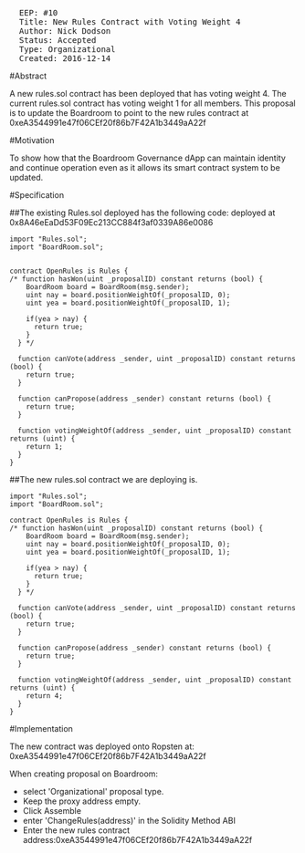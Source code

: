 <pre>
  EEP: #10
  Title: New Rules Contract with Voting Weight 4
  Author: Nick Dodson
  Status: Accepted
  Type: Organizational
  Created: 2016-12-14
</pre>

#Abstract

A new rules.sol contract has been deployed that has voting weight 4.
The current rules.sol contract has voting weight 1 for all members.
This proposal is to update the Boardroom to point to the new rules contract at 0xeA3544991e47f06CEf20f86b7F42A1b3449aA22f

#Motivation

To show how that the Boardroom Governance dApp can maintain identity and continue operation even as it allows its smart contract system to be updated.

#Specification

##The existing Rules.sol deployed has the following code:
deployed at 0x8A46eEaDd53F09Ec213CC884f3af0339A86e0086 
```
import "Rules.sol";
import "BoardRoom.sol";


contract OpenRules is Rules {
/* function hasWon(uint _proposalID) constant returns (bool) {
    BoardRoom board = BoardRoom(msg.sender);
    uint nay = board.positionWeightOf(_proposalID, 0);
    uint yea = board.positionWeightOf(_proposalID, 1);

    if(yea > nay) {
      return true;
    }
  } */

  function canVote(address _sender, uint _proposalID) constant returns (bool) {
    return true;
  }

  function canPropose(address _sender) constant returns (bool) {
    return true;
  }

  function votingWeightOf(address _sender, uint _proposalID) constant returns (uint) {
    return 1;
  }
}
```
##The new rules.sol contract we are deploying is.
```
import "Rules.sol";
import "BoardRoom.sol";

contract OpenRules is Rules {
/* function hasWon(uint _proposalID) constant returns (bool) {
    BoardRoom board = BoardRoom(msg.sender);
    uint nay = board.positionWeightOf(_proposalID, 0);
    uint yea = board.positionWeightOf(_proposalID, 1);

    if(yea > nay) {
      return true;
    }
  } */

  function canVote(address _sender, uint _proposalID) constant returns (bool) {
    return true;
  }

  function canPropose(address _sender) constant returns (bool) {
    return true;
  }

  function votingWeightOf(address _sender, uint _proposalID) constant returns (uint) {
    return 4;
  }
}
```
#Implementation

The new contract was deployed onto Ropsten at: 0xeA3544991e47f06CEf20f86b7F42A1b3449aA22f

When creating proposal on Boardroom: 
* select 'Organizational' proposal type.
* Keep the proxy address empty.
* Click Assemble
* enter 'ChangeRules(address)' in the Solidity Method ABI
* Enter the new rules contract address:0xeA3544991e47f06CEf20f86b7F42A1b3449aA22f
